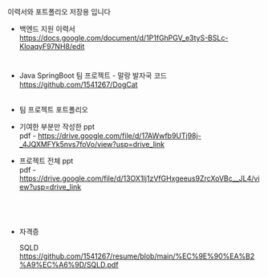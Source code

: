 이력서와 포트폴리오 저장용 입니다

- 백엔드 지원 이력서
https://docs.google.com/document/d/1P1fGhPGV_e3tyS-BSLc-KloaqyF97NH8/edit
<h1></h1>

-  Java SpringBoot 팀 프로젝트 - 말랑 발자국 코드 <br>https://github.com/1541267/DogCat<br><br>
-  팀 프로젝트 포트폴리오<br>

- 기여한 부분만 작성한 ppt <br>
pdf - https://drive.google.com/file/d/17AWwfb9UTj98j-_4JQXMFYk5nvs7foVo/view?usp=drive_link <br>

- 프로젝트 전체 ppt <br>
pdf - https://drive.google.com/file/d/13OX1Ij1zVfGHxgeeus9ZrcXoVBc__JL4/view?usp=drive_link <br>

<h1></h1><br>

 
 - 자격증

    SQLD https://github.com/1541267/resume/blob/main/%EC%9E%90%EA%B2%A9%EC%A6%9D/SQLD.pdf
